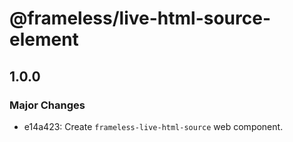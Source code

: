 # @frameless/live-html-source-element

## 1.0.0

### Major Changes

- e14a423: Create `frameless-live-html-source` web component.
